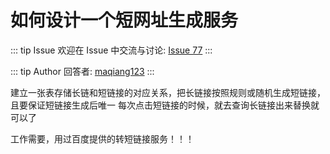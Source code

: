 # 如何设计一个短网址生成服务



::: tip Issue 
 欢迎在 Issue 中交流与讨论: [Issue 77](https://github.com/shfshanyue/Daily-Question/issues/77) 
:::

::: tip Author 
回答者: [maqiang123](https://github.com/maqiang123) 
:::

建立一张表存储长链和短链接的对应关系，把长链接按照规则或随机生成短链接，且要保证短链接生成后唯一
每次点击短链接的时候，就去查询长链接出来替换就可以了

工作需要，用过百度提供的转短链接服务！！！
